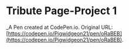 # Tribute Page-Project 1
 _A Pen created at CodePen.io. Original URL: [https://codepen.io/Pigwidgeon21/pen/oRaBEB](https://codepen.io/Pigwidgeon21/pen/oRaBEB).

 